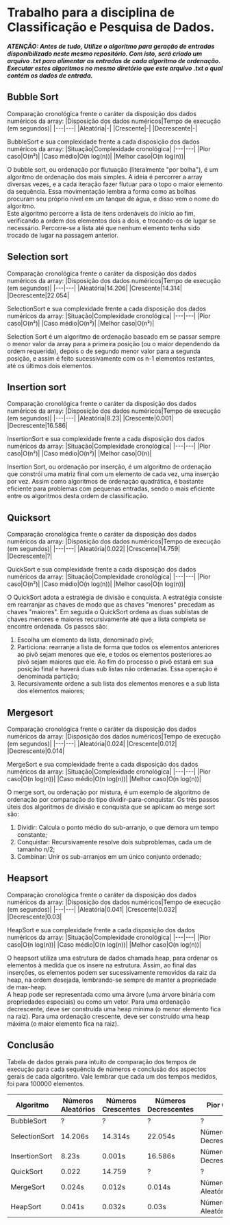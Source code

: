 # Trabalho para a disciplina de Classificação e Pesquisa de Dados.

***ATENÇÃO: Antes de tudo, Utilize o algoritmo para geração de entradas disponibilizado neste mesmo repositório. Com isto, será criado um arquivo .txt para alimentar as entradas de cada algoritmo de ordenação. Executar estes algoritmos no mesmo diretório que este arquivo .txt o qual contém os dados de entrada.***

## Bubble Sort
Comparação cronológica frente o caráter da disposição dos dados numéricos da array:
|Disposição dos dados numéricos|Tempo de execução (em segundos)|
|---|---|
|Aleatória|-|
|Crescente|-|
|Decrescente|-|

BubbleSort e sua complexidade frente a cada disposição dos dados numéricos da array:
|Situação|Complexidade cronológica|
|---|---|
|Pior caso|O(n²)|
|Caso médio|O(n log(n))|
|Melhor caso|O(n log(n))|

  O bubble sort, ou ordenação por flutuação (literalmente "por bolha"), é um algoritmo de ordenação dos mais simples. A ideia é percorrer a array diversas vezes, e a cada iteração fazer flutuar para o topo o maior elemento da sequência. Essa movimentação lembra a forma como as bolhas procuram seu próprio nível em um tanque de água, e disso vem o nome do algoritmo.<br/>
  Este algoritmo percorre a lista de itens ordenáveis do início ao fim, verificando a ordem dos elementos dois a dois, e trocando-os de lugar se necessário. Percorre-se a lista até que nenhum elemento tenha sido trocado de lugar na passagem anterior.
  
## Selection sort
Comparação cronológica frente o caráter da disposição dos dados numéricos da array:
|Disposição dos dados numéricos|Tempo de execução (em segundos)|
|---|---|
|Aleatória|14.206|
|Crescente|14.314|
|Decrescente|22.054|

SelectionSort e sua complexidade frente a cada disposição dos dados numéricos da array:
|Situação|Complexidade cronológica|
|---|---|
|Pior caso|O(n²)|
|Caso médio|O(n²)|
|Melhor caso|O(n²)|

Selection Sort é um algoritmo de ordenação baseado em se passar sempre o menor valor da array para a primeira posição (ou o maior dependendo da ordem requerida), depois o de segundo menor valor para a segunda posição, e assim é feito sucessivamente com os n-1 elementos restantes, até os últimos dois elementos.

## Insertion sort
Comparação cronológica frente o caráter da disposição dos dados numéricos da array:
|Disposição dos dados numéricos|Tempo de execução (em segundos)|
|---|---|
|Aleatória|8.23|
|Crescente|0.001|
|Decrescente|16.586|

InsertionSort e sua complexidade frente a cada disposição dos dados numéricos da array:
|Situação|Complexidade cronológica|
|---|---|
|Pior caso|O(n²)|
|Caso médio|O(n²)|
|Melhor caso|O(n)|

Insertion Sort, ou ordenação por inserção, é um algoritmo de ordenação que constrói uma matriz final com um elemento de cada vez, uma inserção por vez. Assim como algoritmos de ordenação quadrática, é bastante eficiente para problemas com pequenas entradas, sendo o mais eficiente entre os algoritmos desta ordem de classificação.

## Quicksort
Comparação cronológica frente o caráter da disposição dos dados numéricos da array:
|Disposição dos dados numéricos|Tempo de execução (em segundos)|
|---|---|
|Aleatória|0.022|
|Crescente|14.759|
|Decrescente|?|

QuickSort e sua complexidade frente a cada disposição dos dados numéricos da array:
|Situação|Complexidade cronológica|
|---|---|
|Pior caso|O(n²)|
|Caso médio|O(n log(n))|
|Melhor caso|O(n log(n))|

O QuickSort adota a estratégia de divisão e conquista. A estratégia consiste em rearranjar as chaves de modo que as chaves "menores" precedam as chaves "maiores". Em seguida o QuickSort ordena as duas sublistas de chaves menores e maiores recursivamente até que a lista completa se encontre ordenada. Os passos são:

1. Escolha um elemento da lista, denominado pivô;
2. Particiona: rearranje a lista de forma que todos os elementos anteriores ao pivô sejam menores que ele, e todos os elementos posteriores ao pivô sejam maiores que ele. Ao fim do processo o pivô estará em sua posição final e haverá duas sub listas não ordenadas. Essa operação é denominada partição;
3. Recursivamente ordene a sub lista dos elementos menores e a sub lista dos elementos maiores;

## Mergesort
Comparação cronológica frente o caráter da disposição dos dados numéricos da array:
|Disposição dos dados numéricos|Tempo de execução (em segundos)|
|---|---|
|Aleatória|0.024|
|Crescente|0.012|
|Decrescente|0.014|

MergeSort e sua complexidade frente a cada disposição dos dados numéricos da array:
|Situação|Complexidade cronológica|
|---|---|
|Pior caso|O(n log(n))|
|Caso médio|O(n log(n))|
|Melhor caso|O(n log(n))|

O merge sort, ou ordenação por mistura, é um exemplo de algoritmo de ordenação por comparação do tipo dividir-para-conquistar. Os três passos úteis dos algoritmos de divisão e conquista que se aplicam ao merge sort são:

1. Dividir: Calcula o ponto médio do sub-arranjo, o que demora um tempo constante;
2. Conquistar: Recursivamente resolve dois subproblemas, cada um de tamanho n/2;
3. Combinar: Unir os sub-arranjos em um único conjunto ordenado;

## Heapsort
Comparação cronológica frente o caráter da disposição dos dados numéricos da array:
|Disposição dos dados numéricos|Tempo de execução (em segundos)|
|---|---|
|Aleatória|0.041|
|Crescente|0.032|
|Decrescente|0.03|

HeapSort e sua complexidade frente a cada disposição dos dados numéricos da array:
|Situação|Complexidade cronológica|
|---|---|
|Pior caso|O(n log(n))|
|Caso médio|O(n log(n))|
|Melhor caso|O(n log(n))|

O heapsort utiliza uma estrutura de dados chamada heap, para ordenar os elementos à medida que os insere na estrutura. Assim, ao final das inserções, os elementos podem ser sucessivamente removidos da raiz da heap, na ordem desejada, lembrando-se sempre de manter a propriedade de max-heap.<br/>
A heap pode ser representada como uma árvore (uma árvore binária com propriedades especiais) ou como um vetor. Para uma ordenação decrescente, deve ser construída uma heap mínima (o menor elemento fica na raiz). Para uma ordenação crescente, deve ser construído uma heap máxima (o maior elemento fica na raiz).

## Conclusão

Tabela de dados gerais para intuito de comparação dos tempos de execução para cada sequência de números e conclusão dos aspectos gerais de cada algoritmo. Vale lembrar que cada um dos tempos medidos, foi para 100000 elementos.

|Algoritmo|Números Aleatórios|Números Crescentes|Números Decrescentes|Pior Caso|Caso Médio|Melhor Caso|
|---|---|---|---|---|---|---|
|BubbleSort|?|?|?|?|?|?|
|SelectionSort|14.206s|14.314s|22.054s|Números Decrescentes|Números Crescentes|Números Aleatórios|
|InsertionSort|8.23s|0.001s|16.586s|Números Decrescentes|Números Aleatórios|Números Crescentes|
|QuickSort|0.022|14.759|?|?|?|?|
|MergeSort|0.024s|0.012s|0.014s|Números Aleatórios|Números Decrescentes|Números Crescentes|
|HeapSort|0.041s|0.032s|0.03s|Números Aleatórios|Números Crescentes|Números Decrescentes|
